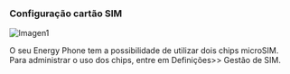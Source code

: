 ### Configuração cartão SIM

![Imagen1](http://static.energysistem.com/images/manuals/42259/543d03a5679b0.jpg)

O seu Energy Phone tem a possibilidade de utilizar dois chips microSIM. Para administrar o uso dos chips, entre em Definições>> Gestão de SIM.
